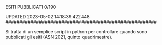 ESITI PUBBLICATI 0/190 

UPDATED 2023-05-02 14:18:39.422448
######################################################

Si tratta di un semplice script in python per controllare quando sono pubblicati gli esiti (ASN 2021, quinto quadrimestre).

